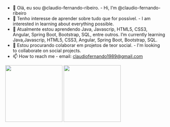 - 👋 Olá, eu sou @claudio-fernando-ribeiro. - Hi, I’m @claudio-fernando-ribeiro
- 👀 Tenho interesse de aprender sobre tudo que for possível. - I am interested in learning about everything possible.
- 🌱 Atualmente estou aprendendo Java, Javascrip, HTML5, CSS3, Angular, Spring Boot, Bootstrap, SQL, entre outros. I’m currently learning Java,Javascrip, HTML5, CSS3,  Angular, Spring Boot, Bootstrap, SQL.
- 💞️ Estou procurando colaborar em projetos de teor social. - I'm looking to collaborate on social projects.
- 📫 How to reach me - email: claudiofernando1989@gmail.com

<div>
  <img height="180em" src="https://github-readme-stats.vercel.app/api?username=renatogroffe&show_icons=true&theme=algolia&include_all_commits=true&count_private=true"/>
  <img height="180em" src="https://github-readme-stats.vercel.app/api/top-langs/?username=renatogroffe&layout=compact&langs_count=6&theme=algolia"/>
</div>

<!---
claudio-fernando-ribeiro/claudio-fernando-ribeiro is a ✨ special ✨ repository because its `README.md` (this file) appears on your GitHub profile.
You can click the Preview link to take a look at your changes.
--->
